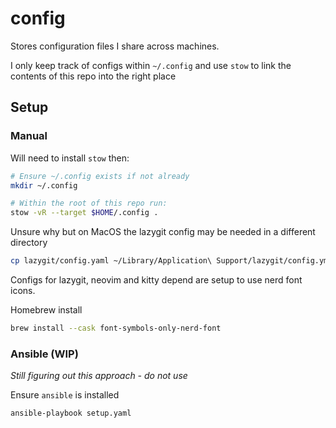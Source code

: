 # config

Stores configuration files I share across machines.

I only keep track of configs within `~/.config` and use `stow` to link
the contents of this repo into the right place

## Setup

### Manual

Will need to install `stow` then:

```bash
# Ensure ~/.config exists if not already
mkdir ~/.config

# Within the root of this repo run:
stow -vR --target $HOME/.config .
```

Unsure why but on MacOS the lazygit config may be needed in a different directory

```bash
cp lazygit/config.yaml ~/Library/Application\ Support/lazygit/config.yml
```

Configs for lazygit, neovim and kitty depend are setup to use nerd font icons.

Homebrew install

```bash
brew install --cask font-symbols-only-nerd-font
```

### Ansible (WIP)

_Still figuring out this approach - do not use_

Ensure `ansible` is installed

```bash
ansible-playbook setup.yaml
```
